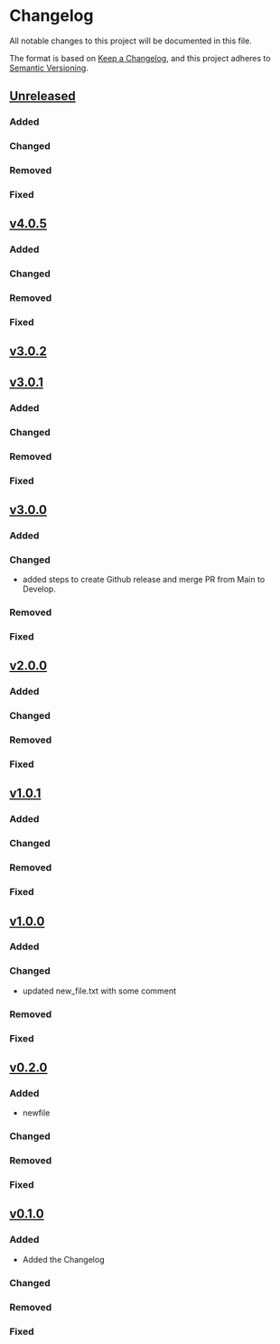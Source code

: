 # Changelog

All notable changes to this project will be documented in this file.

The format is based on [Keep a Changelog](https://keepachangelog.com/en/1.1.0/),
and this project adheres to [Semantic Versioning](https://semver.org/spec/v2.0.0.html).

## [Unreleased](https://github.com/JustABitOff/workflows/compare/main...develop)

### Added

### Changed

### Removed

### Fixed


## [v4.0.5](https://github.com/JustABitOff/workflows/compare/v3.0.2...v4.0.5)

### Added

### Changed

### Removed

### Fixed




## [v3.0.2](https://github.com/JustABitOff/workflows/compare/v1.0.1...v3.0.2)
## [v3.0.1](https://github.com/JustABitOff/workflows/compare/v1.0.1...v3.0.1)

### Added

### Changed

### Removed

### Fixed


## [v3.0.0](https://github.com/JustABitOff/workflows/compare/v2.0.0...v3.0.0)

### Added

### Changed

- added steps to create Github release and merge PR from Main to Develop.

### Removed

### Fixed


## [v2.0.0](https://github.com/JustABitOff/workflows/compare/v1.1.0...v2.0.0)

### Added

### Changed

### Removed

### Fixed


## [v1.0.1](https://github.com/JustABitOff/workflows/compare/v1.0.0...v1.0.1)

### Added

### Changed

### Removed

### Fixed


## [v1.0.0](https://github.com/JustABitOff/workflows/compare/v0.2.0...v1.0.0)

### Added

### Changed

- updated new_file.txt with some comment

### Removed

### Fixed


## [v0.2.0](https://github.com/JustABitOff/workflows/compare/v0.1.0...v0.2.0)

### Added

- newfile

### Changed

### Removed

### Fixed


## [v0.1.0](https://github.com/JustABitOff/workflows/compare/v0.0.0...v0.1.0)

### Added

- Added the Changelog

### Changed

### Removed

### Fixed

